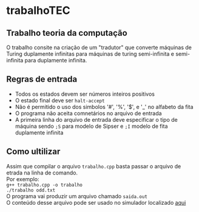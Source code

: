 # trabalhoTEC

## Trabalho teoria da computação
O trabalho consite na criação de um "tradutor" que converte máquinas de Turing duplamente infinitas para máquinas de turing semi-infinita
e semi-infinita para duplamente infinita.

## Regras de entrada
- Todos os estados devem ser números inteiros positivos
- O estado final deve ser `halt-accept`
- Não é permitido o uso dos simbolos '#', '%', '$', e '_' no alfabeto da fita
- O programa não aceita comnetários no arquivo de entrada
- A primeira linha do arquivo de entrada deve especificar o tipo de máquina sendo `;S` para modelo de Sipser e `;I` modelo de fita duplamente infinita

## Como ultilizar
Assim que compilar o arquivo `trabalho.cpp` basta passar o arquivo de etrada na linha de comando.\
Por exemplo:\
`g++ trabalho.cpp -o trabalho`\
`./trabalho odd.txt`\
O programa vai produzir um arquivo chamado `saida.out`\
O conteúdo desse arquivo pode ser usado no simulador localizado [aqui](https://morphett.info/turing/turing.html)
